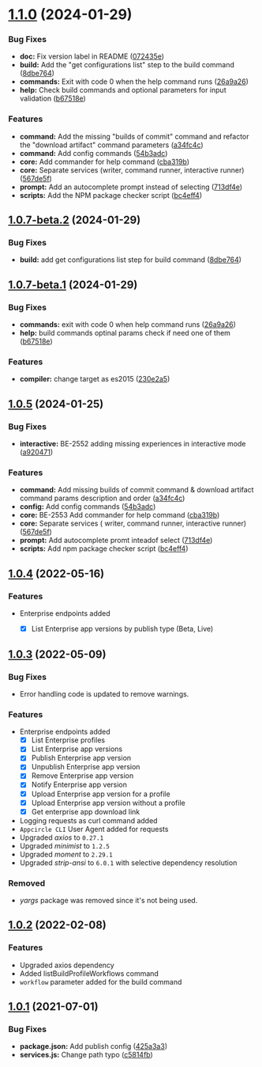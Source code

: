 # [1.1.0](https://github.com/appcircleio/appcircle-cli/compare/v1.0.7-beta.2...v1.1.0) (2024-01-29)



### Bug Fixes

* **doc:** Fix version label in README ([072435e](https://github.com/appcircleio/appcircle-cli/commit/072435e20fd041524a2807a26e2e23831deda19d))
* **build:** Add the "get configurations list" step to the build command ([8dbe764](https://github.com/appcircleio/appcircle-cli/commit/8dbe764279f96bf854ede7fb1baed068b625e261))
* **commands:** Exit with code 0 when the help command runs ([26a9a26](https://github.com/appcircleio/appcircle-cli/commit/26a9a260d1f7b6f17f4dd4ad5d41fe59b39a80cc))
* **help:** Check build commands and optional parameters for input validation ([b67518e](https://github.com/appcircleio/appcircle-cli/commit/b67518ee7bea3cb49df181514c4184b41e0253dc))



### Features

* **command:** Add the missing "builds of commit" command and refactor the "download artifact" command parameters ([a34fc4c](https://github.com/appcircleio/appcircle-cli/commit/a34fc4cf4a99363746fd1fc8d4356666cb15d1b5))
* **command:** Add config commands ([54b3adc](https://github.com/appcircleio/appcircle-cli/commit/54b3adc8605a771a8ddbc3323d4e4e346c7b85a5))
* **core:** Add commander for help command ([cba319b](https://github.com/appcircleio/appcircle-cli/commit/cba319bc3de595cdcf836ec97e68abbb24d42023))
* **core:** Separate services (writer, command runner, interactive runner) ([567de5f](https://github.com/appcircleio/appcircle-cli/commit/567de5f8d79fddfb25d6497639226fbe38da3635))
* **prompt:** Add an autocomplete prompt instead of selecting ([713df4e](https://github.com/appcircleio/appcircle-cli/commit/713df4ee219d08ae985e5c2fe93e88c47b5cab01))
* **scripts:** Add the NPM package checker script ([bc4eff4](https://github.com/appcircleio/appcircle-cli/commit/bc4eff468b113fd0b534610a941d85e781edf264))



## [1.0.7-beta.2](https://github.com/appcircleio/appcircle-cli/compare/v1.0.7-beta.1...v1.0.7-beta.2) (2024-01-29)


### Bug Fixes

* **build:** add get configurations list step for build command ([8dbe764](https://github.com/appcircleio/appcircle-cli/commit/8dbe764279f96bf854ede7fb1baed068b625e261))



## [1.0.7-beta.1](https://github.com/appcircleio/appcircle-cli/compare/v1.0.7-alpha.0...v1.0.7-beta.1) (2024-01-29)


### Bug Fixes

* **commands:** exit with code 0 when help command runs ([26a9a26](https://github.com/appcircleio/appcircle-cli/commit/26a9a260d1f7b6f17f4dd4ad5d41fe59b39a80cc))
* **help:** build commands optinal params check if need one of them ([b67518e](https://github.com/appcircleio/appcircle-cli/commit/b67518ee7bea3cb49df181514c4184b41e0253dc))




### Features

* **compiler:** change target as es2015 ([230e2a5](https://github.com/appcircleio/appcircle-cli/commit/230e2a537ec0f494374917e61ff9cf194b5e0daf))



## [1.0.5](https://github.com/appcircleio/appcircle-cli/compare/v1.0.4...v1.0.5) (2024-01-25)


### Bug Fixes

* **interactive:** BE-2552 adding missing experiences in interactive mode ([a920471](https://github.com/appcircleio/appcircle-cli/commit/a920471ea637a5fd18417958d5e40e0124f8f65e))


### Features

* **command:** Add missing builds of commit command &  download artifact command params description and order ([a34fc4c](https://github.com/appcircleio/appcircle-cli/commit/a34fc4cf4a99363746fd1fc8d4356666cb15d1b5))
* **config:** Add config commands ([54b3adc](https://github.com/appcircleio/appcircle-cli/commit/54b3adc8605a771a8ddbc3323d4e4e346c7b85a5))
* **core:** BE-2553 Add commander for help command ([cba319b](https://github.com/appcircleio/appcircle-cli/commit/cba319bc3de595cdcf836ec97e68abbb24d42023))
* **core:** Separate services ( writer, command runner, interactive runner) ([567de5f](https://github.com/appcircleio/appcircle-cli/commit/567de5f8d79fddfb25d6497639226fbe38da3635))
* **prompt:** Add autocomplete promt inteadof select ([713df4e](https://github.com/appcircleio/appcircle-cli/commit/713df4ee219d08ae985e5c2fe93e88c47b5cab01))
* **scripts:** Add npm package checker script ([bc4eff4](https://github.com/appcircleio/appcircle-cli/commit/bc4eff468b113fd0b534610a941d85e781edf264))



## [1.0.4](https://github.com/appcircleio/appcircle-cli/compare/v1.0.3...v1.0.4) (2022-05-16)


### Features

- Enterprise endpoints added
    - [x] List Enterprise app versions by publish type (Beta, Live)




## [1.0.3](https://github.com/appcircleio/appcircle-cli/compare/v1.0.2...v1.0.3) (2022-05-09)


### Bug Fixes

- Error handling code is updated to remove warnings.



### Features

- Enterprise endpoints added
    - [x] List Enterprise profiles
    - [x] List Enterprise app versions
    - [x] Publish Enterprise app version
    - [x] Unpublish Enterprise app version
    - [x] Remove Enterprise app version
    - [x] Notify Enterprise app version
    - [x] Upload Enterprise app version for a profile
    - [x] Upload Enterprise app version without a profile
    - [x] Get enterprise app download link
- Logging requests as curl command added
- `Appcircle CLI` User Agent added for requests
- Upgraded *axios* to `0.27.1`
- Upgraded *minimist* to `1.2.5`
- Upgraded *moment* to `2.29.1`
- Upgraded *strip-ansi* to `6.0.1` with selective dependency resolution

### Removed

- *yargs* package was removed since it's not being used.




## [1.0.2](https://github.com/appcircleio/appcircle-cli/compare/v1.0.1...v1.0.2) (2022-02-08)


### Features

- Upgraded axios dependency
- Added listBuildProfileWorkflows command
- `workflow` parameter added for the build command



## [1.0.1](https://github.com/appcircleio/appcircle-cli/compare/c5814fb7e124b4ae8081b7da42f26887d79486ef...v1.0.1) (2021-07-01)


### Bug Fixes

* **package.json:** Add publish config ([425a3a3](https://github.com/appcircleio/appcircle-cli/commit/425a3a35bf6ad8741fe154f9af41d5b531d84c25))
* **services.js:** Change path typo ([c5814fb](https://github.com/appcircleio/appcircle-cli/commit/c5814fb7e124b4ae8081b7da42f26887d79486ef))

